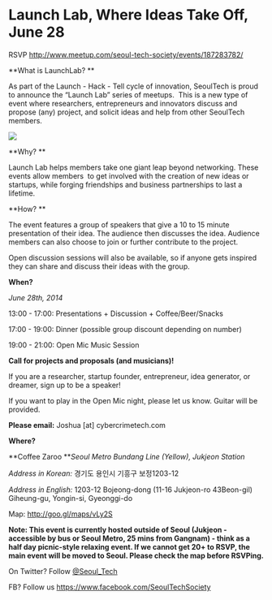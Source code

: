 Launch Lab, Where Ideas Take Off, June 28
=========================================

RSVP <http://www.meetup.com/seoul-tech-society/events/187283782/>

**What is LaunchLab? **

As part of the Launch - Hack - Tell cycle of innovation, SeoulTech is
proud to announce the “Launch Lab” series of meetups.  This is a new
type of event where researchers, entrepreneurs and innovators discuss
and propose (any) project, and solicit ideas and help from other
SeoulTech members.

![](https://31.media.tumblr.com/d2d8faf5fae269e0c4c0296c6247527e/tumblr_inline_n721u9ZQx21rjim2g.png)

**Why? **

Launch Lab helps members take one giant leap beyond networking. These
events allow members  to get involved with the creation of new ideas or
startups, while forging friendships and business partnerships to last a
lifetime. 

**How? **

The event features a group of speakers that give a 10 to 15 minute
presentation of their idea. The audience then discusses the idea.
Audience members can also choose to join or further contribute to the
project.

Open discussion sessions will also be available, so if anyone gets
inspired they can share and discuss their ideas with the group.

**When?**

*June 28th, 2014*

13:00 - 17:00: Presentations + Discussion + Coffee/Beer/Snacks

17:00 - 19:00: Dinner (possible group discount depending on number)

19:00 - 21:00: Open Mic Music Session

**Call for projects and proposals (and musicians)!**

If you are a researcher, startup founder, entrepreneur, idea generator,
or dreamer, sign up to be a speaker!

If you want to play in the Open Mic night, please let us know. Guitar
will be provided.

**Please email:** Joshua [at] cybercrimetech.com

**Where?**

**Coffee Zaroo ***Seoul Metro Bundang Line (Yellow), Jukjeon Station*

*Address in Korean:* 경기도 용인시 기흥구 보정1203-12 

*Address in English:* 1203-12 Bojeong-dong (11-16 Jukjeon-ro 43Beon-gil)
Giheung-gu, Yongin-si, Gyeonggi-do

Map: <http://goo.gl/maps/vLy2S>

**Note: This event is currently hosted outside of Seoul (Jukjeon -
accessible by bus or Seoul Metro, 25 mins from Gangnam) - think as a
half day picnic-style relaxing event. If we cannot get 20+ to RSVP, the
main event will be moved to Seoul. Please check the map before
RSVPing.**

On Twitter? Follow [@Seoul\_Tech](https://twitter.com/FutureTenseNow)

FB? Follow us <https://www.facebook.com/SeoulTechSociety>


